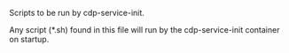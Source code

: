 Scripts to be run by cdp-service-init.

Any script (\*.sh) found in this file will run by the cdp-service-init container on startup.
